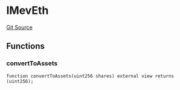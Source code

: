 # IMevEth
[Git Source](https://github.com/manifoldfinance/mevETH2/blob/b0e2069a5fc2dbba164002d348bd88f3539a53df/src/interfaces/IMevEth.sol)


## Functions
### convertToAssets


```solidity
function convertToAssets(uint256 shares) external view returns (uint256);
```

